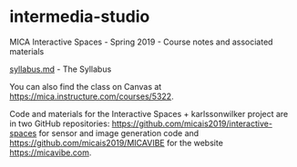 
# intermedia-studio

MICA Interactive Spaces - Spring 2019 - Course notes and associated materials

[syllabus.md](https://github.com/abachman/interactive-spaces/blob/master/syllabus.md) - The Syllabus

You can also find the class on Canvas at https://mica.instructure.com/courses/5322.

Code and materials for the Interactive Spaces + karlssonwilker project are in two GitHub repositories: https://github.com/micais2019/interactive-spaces for sensor and image generation code and https://github.com/micais2019/MICAVIBE for the website https://micavibe.com.
